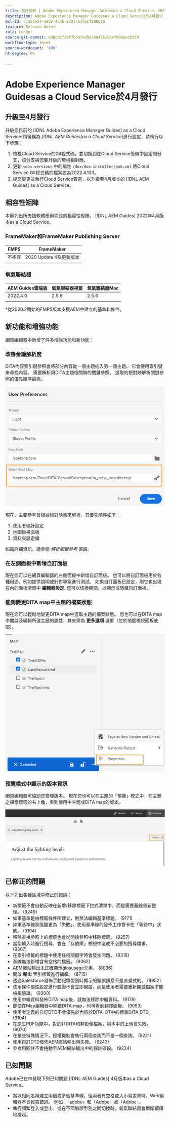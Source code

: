 ```yaml
---
title: 發行說明 | Adobe Experience Manager Guidesas a Cloud Service，2022年4月發行
description: Adobe Experience Manager Guidesas a Cloud Service於4月發行
exl-id: c735ba24-a803-454b-8723-57dacf90061b
feature: Release Notes
role: Leader
source-git-commit: 6d8c01f20f7b59fed92c404561b647d9ebecb050
workflow-type: tm+mt
source-wordcount: '809'
ht-degree: 0%

---
```


# Adobe Experience Manager Guidesas a Cloud Service於4月發行

## 升級至4月發行

升級您目前的 [!DNL Adobe Experience Manager Guides] as a Cloud Service(稍後稱為 *[!DNL AEM Guides]as a Cloud Service*)進行設定，請執行以下步驟：
1. 檢視Cloud Service的Git程式碼，並切換到在Cloud Service管線中設定的分支，該分支與您要升級的環境相對應。
1. 更新 `<dox.version>` 中的屬性 `/dox/dox.installer/pom.xml` 將Cloud Service Git程式碼的檔案設為2022.4.133。
1. 提交變更並執行Cloud Service管道，以升級至4月版本的 [!DNL AEM Guides] as a Cloud Service。

## 相容性矩陣

本節列出所支援軟體應用程式的相容性矩陣。 [!DNL AEM Guides] 2022年4月版本as a Cloud Service。

### FrameMaker和FrameMaker Publishing Server

| FMPS | FrameMaker |
| --- | --- |
| 不相容 | 2020 Update 4及更新版本 |
| | |


### 氧氣聯結器

| AEM Guides雲端版 | 氧氣聯結器視窗 | 氧氣聯結器Mac |
| --- | --- | --- |
| 2022.4.0 | 2.5.6 | 2.5.6 |
|  |  |  |

*從2020.2開始的FMPS版本支援AEM中建立的基準和條件。

## 新功能和增強功能

網頁編輯器中新增了許多增強功能和新功能：

### 改善金鑰解析度

DITA內容索引鍵參照會將部分內容從一個主題插入另一個主題。 它會使用索引鍵來尋找內容。 需要解析與DITA主題相關聯的關鍵參照。 選取的根對映解析關鍵參照的優先順序最高。

![使用者偏好設定對話方塊](assets/user-preferences.png)

現在，主要參考會根據根對映集來解析，其優先順序如下：

1. 使用者偏好設定
1. 地圖檢視面板
1. 資料夾設定檔

如需詳細資訊，請參閱 *解析關鍵參考* 區段。

### 在左側面板中新增自訂面板

現在您可以在網頁編輯器的左側面板中新增自訂面板。 您可以將自訂面板用於各種用途，例如提供說明或針對專案進行測試。 如果自訂面板已設定，則它也出現在內的面板清單中 **編輯器設定**. 您可以切換開關，以顯示或隱藏自訂面板。

### 能夠變更DITA map中主題的檔案狀態

現在您可以輕鬆地變更DITA map中選取主題的檔案狀態。 您也可以在DITA map中開啟及編輯所選主題的屬性，其來源為 **更多選項** 選單（位於地圖檢視面板底部）。

![選取的主題屬性](assets/map-view-properties.png)

### 預覽模式中顯示的版本資訊

網頁編輯器可協助您管理版本。 現在您也可以在主題的「預覽」模式中，在主題之檔案標籤的右上角，看到使用中主題或DITA map的版本。

![預覽版本](assets/preview-version.png)

## 已修正的問題

以下列出各種區域中修正的錯誤：

* 新標籤不會自動反映在新增/移除標籤下拉式清單中，而是需要基線重新整理。 (9249)
* 如果基準是由標籤條件所建立，則無法編輯基準標題。 (9171)
* 如果基準線狀態變更為「失敗」，使用基準線的發佈工作會卡在「等待中」狀態。 (9194)
* 移除直接參照上的標籤也會從間接參照中移除標籤。 (9257)
* 當您輸入時進行搜尋，會在「存放庫」檢視中造成不必要的搜尋請求。 (9307)
* 在索引標籤的標題中使用任何關鍵字時會發生問題。 (9318)
* 基線無法新增含有空格的標籤。 (9362)
* AEM網站輸出未正確顯示glosusage元素。 (8936)
* 開啟 **輸出** 索引標籤進行編輯。 (8715)
* 透過Salesforce發佈手動記錄型別時顯示的錯誤訊息不是直覺式的。 (8952)
* 使用條件屬性設定進行驗證不會立即開啟，而是使用者需要重新開啟檔案才能檢視驗證。 (9300)
* 使用中繼資料發佈DITA map後，就無法移除中繼資料。  (9178)
* 即使在Map編輯器中開啟DITA map，也可看到翻譯面板。 (9053)
* 使用者定義的自訂DTD不會優先於內嵌於DITA-OT中的標準DITA DTD。 (9104)
* 在原生PDF功能中，對於非DITA和非影像檔案，範本中的上傳會失敗。 (9070)
* 在某些特殊情況下，授權機制會執行兩個查詢而不是一個查詢。 (9221)
* 使用自訂DTD發佈AEM網站輸出時失敗。 (9243)
* 參考用腳註不會捲動至AEM網站輸出中的腳註區段。 (9234)

## 已知問題

Adobe已在中發現下列已知問題 [!DNL AEM Guides] 4月版本as a Cloud Service。

* 當以相同名稱建立兩個或多個基準線，但兩者有空格或大小寫差異時，Web編輯器不會報告錯誤。 例如，「adobe」和「Adobe」或「Adobe」。
* 執行頻繁登入或登出，或在不同驗證型別之間切換時，氧氣聯結器會斷斷續續地掛起。
